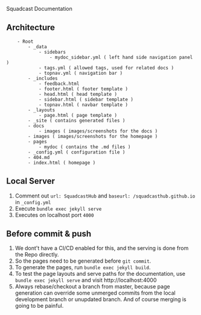 Squadcast Documentation

## Architecture

```text
    - Root
        - _data
            - sidebars
                - mydoc_sidebar.yml ( left hand side navigation panel )
            - tags.yml ( allowed tags, used for related docs )
            - topnav.yml ( navigation bar )
        - _includes
            - feedback.html
            - footer.html ( footer template )
            - head.html ( head template )
            - sidebar.html ( sidebar template )
            - topnav.html ( navbar template )
        - _layouts
            - page.html ( page template )
        - _site ( contains generated files )
        - docs
            - images ( images/screenshots for the docs )
        - images ( images/screenshots for the homepage )
        - pages 
            - mydoc ( contains the .md files )
        - _config.yml ( configuration file )
        - 404.md
        - index.html ( homepage )
```

## Local Server

1. Comment out `url: SquadcastHub` and `baseurl: /squadcasthub.github.io` in `_config.yml`
2. Execute `bundle exec jekyll serve`
3. Executes on localhost port `4000`

## Before commit & push

1. We dont't have a CI/CD enabled for this, and the serving is done from the Repo directly.
2. So the pages need to be generated before `git commit`.
3. To generate the pages, run `bundle exec jekyll build`.
4. To test the page layouts and serve paths for the documentation, use `bundle exec jekyll serve` and visit http://localhost:4000
5. Always rebase/checkout a branch from master, because page generation can override some unmerged commits from the local development branch or unupdated branch. And of course merging is going to be painful.